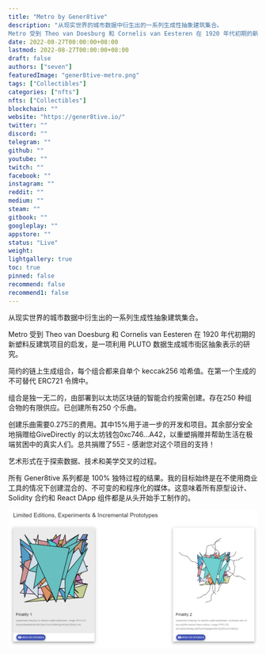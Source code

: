 ```yaml
---
title: "Metro by Gener8tive"
description: "从现实世界的城市数据中衍生出的一系列生成性抽象建筑集合。
Metro 受到 Theo van Doesburg 和 Cornelis van Eesteren 在 1920 年代初期的新塑料反建筑项目的启发，是一项利用 PLUTO 数据生成城市街区抽象表示的研究。"
date: 2022-08-27T00:00:00+08:00
lastmod: 2022-08-27T00:00:00+08:00
draft: false
authors: ["seven"]
featuredImage: "gener8tive-metro.png"
tags: ["Collectibles"]
categories: ["nfts"]
nfts: ["Collectibles"]
blockchain: ""
website: "https://gener8tive.io/"
twitter: ""
discord: ""
telegram: ""
github: ""
youtube: ""
twitch: ""
facebook: ""
instagram: ""
reddit: ""
medium: ""
steam: ""
gitbook: ""
googleplay: ""
appstore: ""
status: "Live"
weight: 
lightgallery: true
toc: true
pinned: false
recommend: false
recommend1: false
---
```

从现实世界的城市数据中衍生出的一系列生成性抽象建筑集合。

Metro 受到 Theo van Doesburg 和 Cornelis van Eesteren 在 1920 年代初期的新塑料反建筑项目的启发，是一项利用 PLUTO 数据生成城市街区抽象表示的研究。

简约的链上生成组合，每个组合都来自单个 keccak256 哈希值。在第一个生成的不可替代 ERC721 令牌中。

组合是独一无二的，由部署到以太坊区块链的智能合约按需创建。存在250 种组合物的有限供应。已创建所有250 个乐曲。

创建乐曲需要0.275Ξ的费用。其中15%用于进一步的开发和项目。其余部分安全地捐赠给GiveDirectly 的以太坊钱包0xc746...A42，以重塑捐赠并帮助生活在极端贫困中的真实人们。总共捐赠了55Ξ - 感谢您对这个项目的支持！

艺术形式在于探索数据、技术和美学交叉的过程。

所有 Gener8tive 系列都是 100% 独特过程的结果。我的目标始终是在不使用商业工具的情况下创建混合的、不可变的和程序化的媒体。这意味着所有原型设计、Solidity 合约和 React DApp 组件都是从头开始手工制作的。

![nft](1661588409303.png)